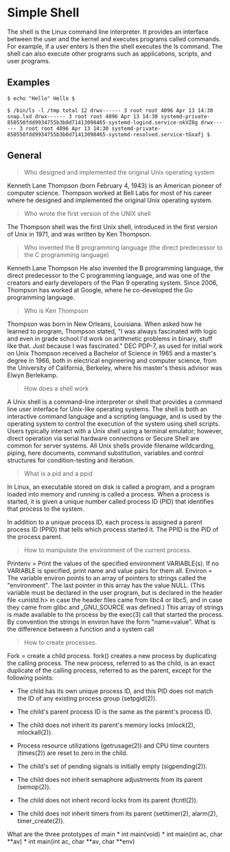 # Simple Shell

The shell is the Linux command line interpreter. It provides an interface 
between the user and the kernel and executes programs called commands. For 
example, if a user enters ls then the shell executes the ls command. The shell
can also execute other programs such as applications, scripts, and user 
programs.

## Examples

`$ echo "Hello"
Hello
$`

`$ /bin/ls -l /tmp
total 12
drwx------ 3 root root 4096 Apr 13 14:30 snap.lxd
drwx------ 3 root root 4096 Apr 13 14:30 systemd-private-850550fdd9934755b3b0d71413098465-systemd-logind.service-nkVZ8g
drwx------ 3 root root 4096 Apr 13 14:30 systemd-private-850550fdd9934755b3b0d71413098465-systemd-resolved.service-tGxafj
$`

## General

>Who designed and implemented the original Unix operating system

Kenneth Lane Thompson (born February 4, 1943) is an American pioneer of computer science. Thompson worked at Bell Labs for most of his career where he designed and implemented the original Unix operating system.

>Who wrote the first version of the UNIX shell

The Thompson shell was the first Unix shell, introduced in the first version of Unix in 1971, and was written by Ken Thompson.

>Who invented the B programming language (the direct predecessor to the C programming language)

Kenneth Lane Thompson He also invented the B programming language, the direct predecessor to the C programming language, and was one of the creators and early developers of the Plan 9 operating system. Since 2006, Thompson has worked at Google, where he co-developed the Go programming language.

>Who is Ken Thompson

Thompson was born in New Orleans, Louisiana. When asked how he learned to program, Thompson stated, "I was always fascinated with logic and even in grade school I'd work on arithmetic problems in binary, stuff like that. Just because I was fascinated." DEC PDP-7, as used for initial work on Unix Thompson received a Bachelor of Science in 1965 and a master's degree in 1966, both in electrical engineering and computer science, from the University of California, Berkeley, where his master's thesis advisor was Elwyn Berlekamp.

>How does a shell work

A Unix shell is a command-line interpreter or shell that provides a command line user interface for Unix-like operating systems. The shell is both an interactive command language and a scripting language, and is used by the operating system to control the execution of the system using shell scripts. Users typically interact with a Unix shell using a terminal emulator; however, direct operation via serial hardware connections or Secure Shell are common for server systems. All Unix shells provide filename wildcarding, piping, here documents, command substitution, variables and control structures for condition-testing and iteration.

>What is a pid and a ppid

In Linux, an executable stored on disk is called a program, and a program loaded into memory and running is called a process. When a process is started, it is given a unique number called process ID (PID) that identifies that process to the system.

In addition to a unique process ID, each process is assigned a parent process ID (PPID) that tells which process started it. The PPID is the PID of the process parent.

>How to manipulate the environment of the current process.

Printenv = Print the values of the specified environment VARIABLE(s). If no VARIABLE is specified, print name and value pairs for them all. Environ = The variable environ points to an array of pointers to strings called the "environment". The last pointer in this array has the value NULL. (This variable must be declared in the user program, but is declared in the header file <unistd.h> in case the header files came from libc4 or libc5, and in case they came from glibc and _GNU_SOURCE was defined.) This array of strings is made available to the process by the exec(3) call that started the process. By convention the strings in environ have the form "name=value". What is the difference between a function and a system call

>How to create processes.

Fork = create a child process. fork() creates a new process by duplicating the calling process. The new process, referred to as the child, is an exact duplicate of the calling process, referred to as the parent, except for the following points:

   *  The child has its own unique process ID, and this PID does not match the ID of any existing process group (setpgid(2)).

   *  The child's parent process ID is the same as the parent's process ID.

   *  The child does not inherit its parent's memory locks (mlock(2), mlockall(2)).

   *  Process resource utilizations (getrusage(2)) and CPU time counters (times(2)) are reset to zero in the child.

   *  The child's set of pending signals is initially empty (sigpending(2)).

   *  The child does not inherit semaphore adjustments from its parent (semop(2)).

   *  The child does not inherit record locks from its parent (fcntl(2)).

   *  The child does not inherit timers from its parent (setitimer(2), alarm(2), timer_create(2)).

What are the three prototypes of main
    * int main(void)
    * int main(int ac, char **av)
    * int main(int ac, char **av, char **env)

